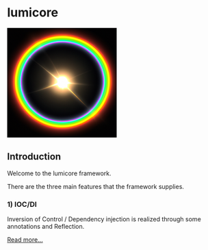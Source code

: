 # lumicore

![lumicore Logo](https://github.com/epimethix/lumicore/blob/main/core/src/main/resources/lumicore_256.png?raw=true)

## Introduction

Welcome to the lumicore framework.

There are the three main features that the framework supplies. 

### 1) IOC/DI

Inversion of Control / Dependency injection is realized through some annotations and Reflection. 

[Read more...](../../blob/main/LICENSE)